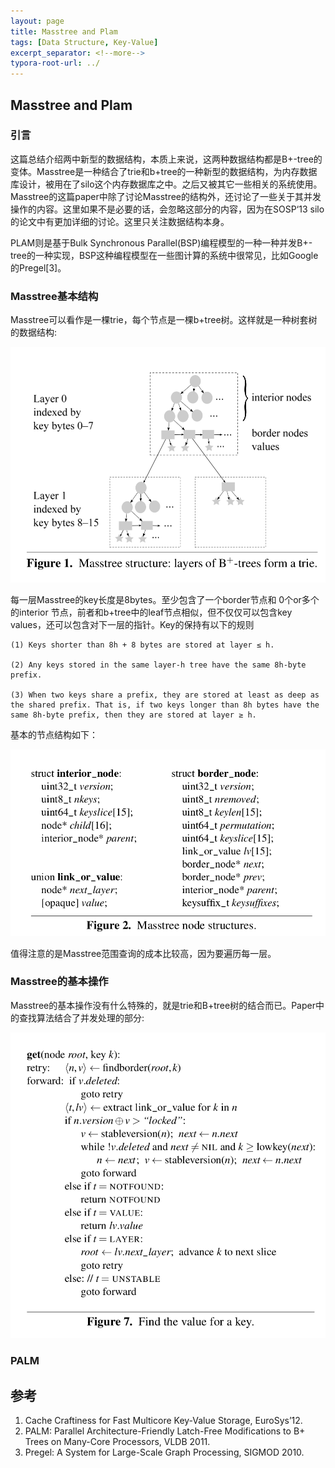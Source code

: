 ```yaml
---
layout: page
title: Masstree and Plam
tags: [Data Structure, Key-Value]
excerpt_separator: <!--more-->
typora-root-url: ../
---
```




## Masstree and Plam



###  引言

   这篇总结介绍两中新型的数据结构，本质上来说，这两种数据结构都是B+-tree的变体。Masstree是一种结合了trie和b+tree的一种新型的数据结构，为内存数据库设计，被用在了silo这个内存数据库之中。之后又被其它一些相关的系统使用。Masstree的这篇paper中除了讨论Masstree的结构外，还讨论了一些关于其并发操作的内容。这里如果不是必要的话，会忽略这部分的内容，因为在SOSP‘13 silo的论文中有更加详细的讨论。这里只关注数据结构本身。

  PLAM则是基于Bulk Synchronous Parallel(BSP)编程模型的一种一种并发B+-tree的一种实现，BSP这种编程模型在一些图计算的系统中很常见，比如Google的Pregel[3]。



### Masstree基本结构

  Masstree可以看作是一棵trie，每个节点是一棵b+tree树。这样就是一种树套树的数据结构:

   ![masstree-structure](/assets/img/masstree-structure.png)

  每一层Masstree的key长度是8bytes。至少包含了一个border节点和 0个or多个的interior 节点，前者和b+tree中的leaf节点相似，但不仅仅可以包含key values，还可以包含对下一层的指针。Key的保持有以下的规则

```
(1) Keys shorter than 8h + 8 bytes are stored at layer ≤ h.

(2) Any keys stored in the same layer-h tree have the same 8h-byte prefix. 

(3) When two keys share a prefix, they are stored at least as deep as the shared prefix. That is, if two keys longer than 8h bytes have the same 8h-byte prefix, then they are stored at layer ≥ h.
```

基本的节点结构如下：

![masstree-node](/assets/img/masstree-node.png)

  值得注意的是Masstree范围查询的成本比较高，因为要遍历每一层。



 ### Masstree的基本操作

​    Masstree的基本操作没有什么特殊的，就是trie和B+tree树的结合而已。Paper中的查找算法结合了并发处理的部分:

![masstree-find](/assets/img/masstree-find.png)



### PALM





## 参考

1. Cache Craftiness for Fast Multicore Key-Value Storage, EuroSys’12.
2. PALM: Parallel Architecture-Friendly Latch-Free Modifications to B+ Trees on Many-Core Processors, VLDB 2011.
3. Pregel: A System for Large-Scale Graph Processing, SIGMOD 2010.

